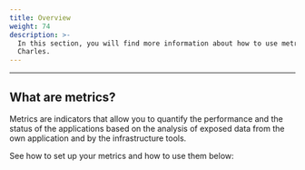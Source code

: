 ```yaml
---
title: Overview
weight: 74
description: >-
  In this section, you will find more information about how to use metrics on
  Charles.
---
```


---

## **What are metrics?**

Metrics are indicators that allow you to quantify the performance and the status of the applications based on the analysis of exposed data from the own application and by the infrastructure tools.

See how to set up your metrics and how to use them below:
